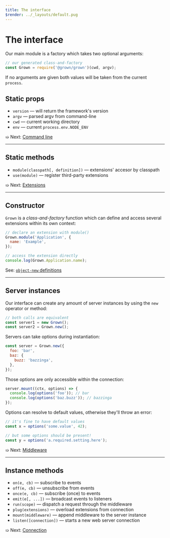 ```yaml
---
title: The interface
$render: ../_layouts/default.pug
---
```


# The interface

Our main module is a factory which takes two optional arguments:

```js
// our generated class-and-factory
const Grown = require('@grown/grown')(cwd, argv);
```

If no arguments are given both values will be taken from the current `process`.

## Static props

- `version` &mdash; will return the framework's version
- `argv` &mdash; parsed argv from command-line
- `cwd` &mdash; current working directory
- `env` &mdash; current `process.env.NODE_ENV`

➯ Next: [Command line](./docs/command-line)

---

## Static methods

- `module(classpath[, definition])` &mdash; extensions' accesor by classpath
- `use(module)` &mdash; register third-party extensions

➯ Next: [Extensions](./docs/extensions)

---

## Constructor

`Grown` is a _class-and-factory_ function which can define and access several
extensions within its own context:

```js
// declare an extension with module()
Grown.module('Application', {
  name: 'Example',
});

// access the extension directly
console.log(Grown.Application.name);
```

See: [`object-new` definitions](https://www.npmjs.com/package/object-new#definitions)

---

## Server instances

Our interface can create any amount of server instances by using the `new` operator or method:

```js
// both calls are equivalent
const server1 = new Grown();
const server2 = Grown.new();
```

Servers can take options during instantiation:

```js
const server = Grown.new({
  foo: 'bar',
  baz: {
    buzz: 'bazzinga',
  },
});
```

Those options are only accessible within the connection:

```js
server.mount((ctx, options) => {
  console.log(options('foo')); // bar
  console.log(options('baz.buzz')); // bazzinga
});
```

Options can resolve to default values, otherwise they'll throw an error:

```js
// it's fine to have default values
const x = options('some.value', 42);

// but some options should be present!
const y = options('a.required.setting.here');
```

➯ Next: [Middleware](./docs/middleware)

---

## Instance methods

- `on(e, cb)` &mdash; subscribe to events
- `off(e, cb)` &mdash; unsubscribe from events
- `once(e, cb)` &mdash; subscribe (once) to events
- `emit(e[, ...])` &mdash; broadcast events to listeners
- `run(scope)` &mdash; dispatch a request through the middleware
- `plug(extensions)` &mdash; overload extensions from connection
- `mount(middleware)` &mdash; append middleware to the server instance
- `listen([connection])` &mdash; starts a new web server connection

➯ Next: [Connection](./docs/connection)
